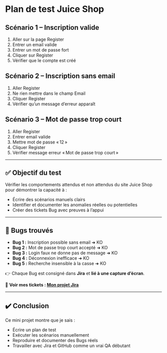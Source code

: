 # Plan de test Juice Shop

## Scénario 1 – Inscription valide

1. Aller sur la page Register
2. Entrer un email valide
3. Entrer un mot de passe fort
4. Cliquer sur Register
5. Vérifier que le compte est créé

## Scénario 2 – Inscription sans email

1. Aller Register
2. Ne rien mettre dans le champ Email
3. Cliquer Register
4. Vérifier qu’un message d’erreur apparaît

## Scénario 3 – Mot de passe trop court

1. Aller Register
2. Entrer email valide
3. Mettre mot de passe « 12 »
4. Cliquer Register
5. Vérifier message erreur « Mot de passe trop court »

---

## ✅ Objectif du test

Vérifier les comportements attendus et non attendus du site Juice Shop pour démontrer la capacité à :
- Écrire des scénarios manuels clairs
- Identifier et documenter les anomalies réelles ou potentielles
- Créer des tickets Bug avec preuves à l’appui

---

## 🐞 Bugs trouvés

- **Bug 1 :** Inscription possible sans email ➜ KO
- **Bug 2 :** Mot de passe trop court accepté ➜ KO
- **Bug 3 :** Login faux ne donne pas de message ➜ KO
- **Bug 4 :** Déconnexion inefficace ➜ KO
- **Bug 5 :** Recherche insensible à la casse ➜ KO

👉 Chaque Bug est consigné dans **Jira** et **lié à une capture d’écran**.

🔗 **Voir mes tickets : [Mon projet Jira](https://TON-LIEN-JIRA)**

---

## ✔️ Conclusion

Ce mini projet montre que je sais :
- Écrire un plan de test
- Exécuter les scénarios manuellement
- Reproduire et documenter des Bugs réels
- Travailler avec Jira et GitHub comme un vrai QA débutant

